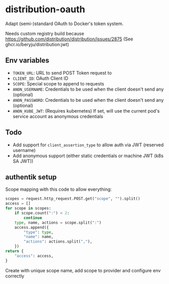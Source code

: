 # distribution-oauth

Adapt (semi-)standard OAuth to Docker's token system.

Needs custom registry build because https://github.com/distribution/distribution/issues/2875
(See ghcr.io/beryju/distribution:jwt)

## Env variables

- `TOKEN_URL`: URL to send POST Token request to
- `CLIENT_ID`: OAuth Client ID
- `SCOPE`: Special scope to append to requests
- `ANON_USERNAME`: Credentials to be used when the client doesn't send any (optional)
- `ANON_PASSWORD`: Credentials to be used when the client doesn't send any (optional)
- `ANON_KUBE_JWT`: (Requires kubernetes) If set, will use the current pod's service account as anonymous credentials

## Todo

- Add support for `client_assertion_type` to allow auth via JWT (reserved username)
- Add anonymous support (either static credentials or machine JWT (k8s SA JWT))

## authentik setup

Scope mapping with this code to allow everything:

```python
scopes = request.http_request.POST.get("scope", "").split()
access = []
for scope in scopes:
    if scope.count(":") < 2:
        continue
    type, name, actions = scope.split(":")
    access.append({
        "type": type,
        "name": name,
        "actions": actions.split(","),
    })
return {
    "access": access,
}
```

Create with unique scope name, add scope to provider and configure env correctly

